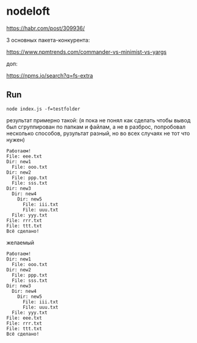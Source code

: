 # nodeloft

https://habr.com/post/309936/


3 основных пакета-конкурента:

https://www.npmtrends.com/commander-vs-minimist-vs-yargs

доп:

https://npms.io/search?q=fs-extra


## Run

`node index.js -f=testfolder`

результат примерно такой: (я пока не понял как сделать чтобы вывод был сгруппирован по папкам и файлам, а не в разброс, попробовал несколько способов, рузультат разный, но во всех случаях не тот что нужен)

```
Работаем!
File: eee.txt
Dir: new1
  File: ooo.txt
Dir: new2
  File: ppp.txt
  File: sss.txt
Dir: new3
  Dir: new4
    Dir: new5
      File: iii.txt
      File: uuu.txt
  File: yyy.txt
File: rrr.txt
File: ttt.txt
Всё сделано!
```
желаемый

```
Работаем!
Dir: new1
  File: ooo.txt
Dir: new2
  File: ppp.txt
  File: sss.txt
Dir: new3
  Dir: new4
    Dir: new5
      File: iii.txt
      File: uuu.txt
  File: yyy.txt
File: eee.txt
File: rrr.txt
File: ttt.txt
Всё сделано!
```
